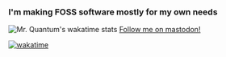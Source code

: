 ### I'm making FOSS software mostly for my own needs 
![Mr. Quantum's wakatime stats](https://github-readme-stats.vercel.app/api/wakatime?username=mrquantumoff&theme=dracula)
<a rel="me" href="https://fosstodon.org/@mrquantumoff">Follow me on mastodon!</a>


[![wakatime](https://wakatime.com/badge/user/0d89d581-d4f6-44ab-8ad2-18581c59286b.svg)](https://wakatime.com/@0d89d581-d4f6-44ab-8ad2-18581c59286b)

